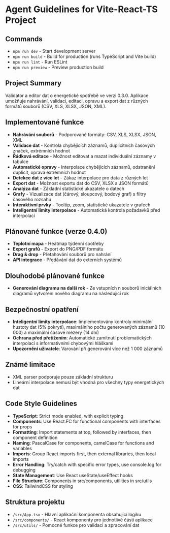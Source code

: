 # Agent Guidelines for Vite-React-TS Project

## Commands
- `npm run dev` - Start development server
- `npm run build` - Build for production (runs TypeScript and Vite build)
- `npm run lint` - Run ESLint
- `npm run preview` - Preview production build

## Project Summary
Validátor a editor dat o energetické spotřebě ve verzi 0.3.0. Aplikace umožňuje nahrávání, validaci, editaci, opravu a export dat z různých formátů souborů (CSV, XLS, XLSX, JSON, XML).

## Implementované funkce
- **Nahrávání souborů** - Podporované formáty: CSV, XLS, XLSX, JSON, XML
- **Validace dat** - Kontrola chybějících záznamů, duplicitních časových značek, extrémních hodnot
- **Řádková editace** - Možnost editovat a mazat individuální záznamy v tabulce
- **Automatické opravy** - Interpolace chybějících záznamů, odstranění duplicit, oprava extrémních hodnot
- **Detekce dat z více let** - Zákaz interpolace pro data z různých let
- **Export dat** - Možnost exportu dat do CSV, XLSX a JSON formátů
- **Analýza dat** - Základní statistické ukazatele o datech
- **Grafy** - Vizualizace dat (čárový, sloupcový, bodový graf) s filtry časového rozsahu
- **Interaktivní prvky** - Tooltip, zoom, statistické ukazatele v grafech
- **Inteligentní limity interpolace** - Automatická kontrola požadavků před interpolací

## Plánované funkce (verze 0.4.0)
- **Teplotní mapa** - Heatmap týdenní spotřeby
- **Export grafů** - Export do PNG/PDF formátu
- **Drag & drop** - Přetahování souborů pro nahrání
- **API integrace** - Předávání dat do externích systémů

## Dlouhodobé plánované funkce
- **Generování diagramu na další rok** - Ze vstupních n souborů iniciálních diagramů vytvoření nového diagramu na následující rok

## Bezpečnostní opatření
- **Inteligentní limity interpolace**: Implementovány kontroly minimální hustoty dat (5% pokrytí), maximálního počtu generovaných záznamů (10 000) a maximální časové mezery (14 dní)
- **Ochrana před přetížením**: Automatické zamítnutí problematických interpolací s informativními chybovými hláškami
- **Upozornění uživatele**: Varování při generování více než 1 000 záznamů

## Známé limitace
- XML parser podporuje pouze základní strukturu
- Lineární interpolace nemusí být vhodná pro všechny typy energetických dat

## Code Style Guidelines
- **TypeScript**: Strict mode enabled, with explicit typing
- **Components**: Use React.FC<Props> for functional components with interfaces for props
- **Formatting**: Import statements at top, followed by interfaces, then component definition
- **Naming**: PascalCase for components, camelCase for functions and variables
- **Imports**: Group React imports first, then external libraries, then local imports
- **Error Handling**: Try/catch with specific error types, use console.log for debugging
- **State Management**: Use React useState/useEffect hooks
- **File Structure**: Components in src/components, utilities in src/utils
- **CSS**: TailwindCSS for styling

## Struktura projektu
- `/src/App.tsx` - Hlavní aplikační komponenta obsahující logiku
- `/src/components/` - React komponenty pro jednotlivé části aplikace
- `/src/utils/` - Pomocné funkce pro validaci a zpracování dat